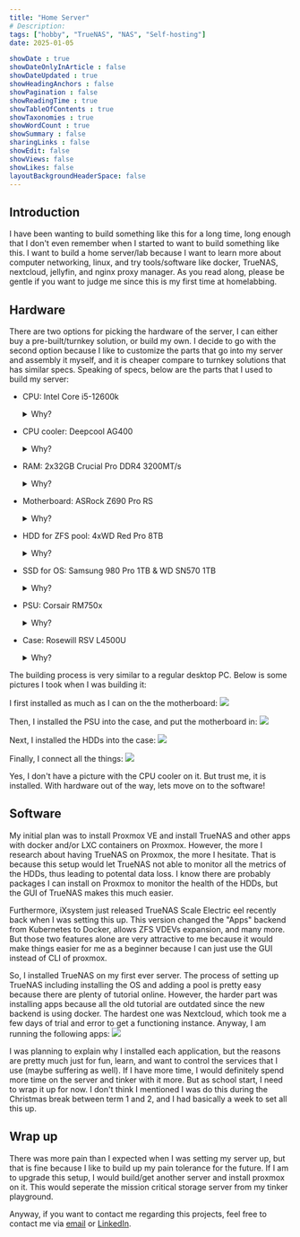 ```yaml
---
title: "Home Server"
# Description: 
tags: ["hobby", "TrueNAS", "NAS", "Self-hosting"]
date: 2025-01-05

showDate : true
showDateOnlyInArticle : false
showDateUpdated : true
showHeadingAnchors : false
showPagination : false
showReadingTime : true
showTableOfContents : true
showTaxonomies : true 
showWordCount : true
showSummary : false
sharingLinks : false
showEdit: false
showViews: false
showLikes: false
layoutBackgroundHeaderSpace: false
---
```

## Introduction

I have been wanting to build something like this for a long time, long enough that I don't even remember when I started to want to build something like this. I want to build a home server/lab because I want to learn more about computer networking, linux, and try tools/software like docker, TrueNAS, nextcloud, jellyfin, and nginx proxy manager. As you read along, please be gentle if you want to judge me since this is my first time at homelabbing. 

## Hardware

There are two options for picking the hardware of the server, I can either buy a pre-built/turnkey solution, or build my own. I decide to go with the second option because I like to customize the parts that go into my server and assembly it myself, and it is cheaper compare to turnkey solutions that has similar specs. Speaking of specs, below are the parts that I used to build my server:

- CPU: Intel Core i5-12600k
    <details>
    <summary>Why?</summary>
    Because it meets all of my requirements, and they are the following: 
    <li>CPU with Intel Quick Sync for transcoding media 
    <li>Low idle power draw, I think this <a href="https://mattgadient.com/7-watts-idle-on-intel-12th-13th-gen-the-foundation-for-building-a-low-power-server-nas/">article</a> is a good summary why Intel platform has lower idle power draw compare to AMD (at the time of purchase: Q3 2024)
    <li>As much threads and cores as possible while being reasobaly priced. The 12600k is the cheapest one with 16 threads and has the best intel igpu on desktop at the time</li>
    </details>
- CPU cooler: Deepcool AG400
    <details>
    <summary>Why?</summary>
    Not much I can say, it is the cheapest decent CPU cooler available to me at the time that support LGA1700. 
    </details>
- RAM: 2x32GB Crucial Pro DDR4 3200MT/s
    <details>
    <summary>Why?</summary>
    I went with DDR4 because the services that I will be running on my server doesn't benefits much from the faster, but more expensive DDR5, and my 12600k doesn't support DDR3. I went with 64GB because it is a good balance between cost and capacity, which ZFS loves.
    </details>
- Motherboard: ASRock Z690 Pro RS
    <details>
    <summary>Why?</summary>
    Cheapest one that support DDR4, LGA1700, enough SATA ports (I know I can add more with an HBA, but I that is another rabbit that I would need to dive into before needing to pick one, so I didn't bother). Also, I heard some people on the internet who has this board has no major problme with it, including getting the system to C10! Unfortunately, I couldn't find the link to that when I am writing this. But you can trust me because I can get the system to regularly idle at C10. Which I have a picture below for that. 
    </details>
- HDD for ZFS pool: 4xWD Red Pro 8TB
    <details>
    <summary>Why?</summary>
    Not much I can say, but I got them used at a very good price, and I made sure they are not SMR drive. If you don't know what are SMR drive are, they generally have much slow write speed compare to CMR drives, which would be apparent during write intensive scenario such as reslivering. <a href="https://arstechnica.com/gadgets/2020/06/western-digitals-smr-disks-arent-great-but-theyre-not-garbage">This</a> is a pretty good article compare SMR drives with CMR drives. 
    </details>
- SSD for OS: Samsung 980 Pro 1TB & WD SN570 1TB
    <details>
    <summary>Why?</summary>
    I know that 2x1TB SSD is quite wasteful for a mirrorred boot drive setup for TrueNAS. But all I can say is I am going to repurpose them as cache after I get a pair of lower capacity SSDs. I already have the SN570 lying around, and I bought the 980 pro because it was on a good discount and it is a decent drive. Yes, I did make sure the firmware on the 980 pro is the latest to prevent the rapidly degrading issue. 
    </details>
- PSU: Corsair RM750x 
    <details>
    <summary>Why?</summary>
    There is this awesome <a href="https://docs.google.com/spreadsheets/d/1TnPx1h-nUKgq3MFzwl-OOIsuX_JSIurIq3JkFZVMUas/edit?gid=110239702#gid=110239702">spreadsheet</a> by the Wolfgang's Channel that contains the efficiency of a ton of PSUs under ultra lower power draw. I recommend you to also check out the <a href="https://www.youtube.com/watch?v=TPSuCbS-4P0">complementary Youtube video</a> on his channel as well. 

    I was trying to find a PSU that is near the top of the chart, but they are either too expensive or not available anymore. However, when I was showering, I thought that I already have a PSU that is near the top of chart in my current desktop, and I can just use that one and get another one for my desktop. Since my desktop won't be always on, and won't draw that little power when it is on anyway (keep in mind that spreadsheet only applies to low power draw), this is a good option!
    </details>

- Case: Rosewill RSV L4500U
    <details>
    <summary>Why?</summary>
    I have a few requirements for the case, and they are the following: 
    <li>Rack mountable so that I can put this on a rack with other equitment I have planned/want in the future
    <li>4U so that it can fit a full size ATX PSU, 120mm fans, and a normal height CPU cooler.
    <li>Enough mounting point for fans or includes enough fans for adequate air flow. 
    <li>At least ~8 HDD bays for future expendability</li>
    I picked this case because it meets all my criteria, but I will have to admit it is a bit expensive.
    </details>

The building process is very similar to a regular desktop PC. Below is some pictures I took when I was building it:

I first installed as much as I can on the the motherboard:
![](images/mobo.jpg)

Then, I installed the PSU into the case, and put the motherboard in:
![](images/1.jpg)

Next, I installed the HDDs into the case:
![](images/hdd.jpg)

Finally, I connect all the things:
![](images/2.jpg)


Yes, I don't have a picture with the CPU cooler on it. But trust me, it is installed. With hardware out of the way, lets move on to the software!

## Software

My initial plan was to install Proxmox VE and install TrueNAS and other apps with docker and/or LXC containers on Proxmox. However, the more I research about having TrueNAS on Proxmox, the more I hesitate. That is because this setup would let TrueNAS not able to monitor all the metrics of the HDDs, thus leading to potental data loss. I know there are probably packages I can install on Proxmox to monitor the health of the HDDs, but the GUI of TrueNAS makes this much easier. 

Furthermore, iXsystem just released TrueNAS Scale Electric eel recently back when I was setting this up. This version changed the "Apps" backend from Kubernetes to Docker, allows ZFS VDEVs expansion, and many more. But those two features alone are very attractive to me because it would make things easier for me as a beginner because I can just use the GUI instead of CLI of proxmox. 

So, I installed TrueNAS on my first ever server. The process of setting up TrueNAS including installing the OS and adding a pool is pretty easy because there are plenty of tutorial online. However, the harder part was installing apps because all the old tutorial are outdated since the new backend is using docker. The hardest one was Nextcloud, which took me a few days of trial and error to get a functioning instance. Anyway, I am running the following apps: ![](images/apps.png)

I was planning to explain why I installed each application, but the reasons are pretty much just for fun, learn, and want to control the services that I use (maybe suffering as well). If I have more time, I would definitely spend more time on the server and tinker with it more. But as school start, I need to wrap it up for now. I don't think I mentioned I was do this during the Christmas break between term 1 and 2, and I had basically a week to set all this up. 

## Wrap up
There was more pain than I expected when I was setting my server up, but that is fine because I like to build up my pain tolerance for the future. If I am to upgrade this setup, I would build/get another server and install proxmox on it. This would seperate the mission critical storage server from my tinker playground. 

Anyway, if you want to contact me regarding this projects, feel free to contact me via [email](mailto:hello@marcusc.me) or [LinkedIn](https://linkedin.com/in/techno-marcus).
